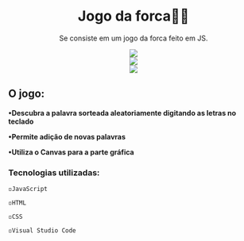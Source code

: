 <h1 align="center">Jogo da forca👾📜</h1>
<p align="center">Se consiste em um jogo da forca feito em JS.</p>


<div align="center">
<img src="https://user-images.githubusercontent.com/85461392/200672561-bcd1fdbc-f8f9-4fe8-b505-d86e8a4e0a6f.png" />
</div>

<div align="center">
<img src="https://user-images.githubusercontent.com/85461392/200672303-557da8b3-4cb0-4bbb-989d-3331d2000c06.png" />
</div>

<div align="center">
<img src="https://user-images.githubusercontent.com/85461392/200672828-64481d26-2d08-41cd-a69e-490ec8e63526.png" />
</div>

<h2>O jogo:</h2>

**•Descubra a palavra sorteada aleatoriamente digitando as letras no teclado**

**•Permite adição de novas palavras**

**•Utiliza o Canvas para a parte gráfica**

<h3>Tecnologias utilizadas:</h3>

`◽JavaScript`

`◽HTML`

`◽CSS`

`◽Visual Studio Code`
